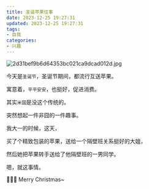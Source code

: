 ```yaml
---
title: 圣诞苹果往事
date: 2023-12-25 19:27:31
updated: 2023-12-25 19:27:31
tags:
- 自我
categories:
- 兴趣
---
```


![2d31bef9b6d64353bc021ca9dcad012d.jpg](https://s2.loli.net/2023/12/25/JHgtMPikcmdv1ZK.jpg)

今天是`圣诞节`，圣诞节期间，都流行互送苹果。

寓意着，`平平安安`，也挺好，促进消费。

其实`米国`是没这个传统的。

突然想起一件非囧的一件趣事。

我大一的时候，这天，

买了个精致包装的苹果，送给一个隔壁班关系挺好的大姐，

然后她把苹果转手送给了他隔壁班的一男同学。

嗯，就这事情。

🎄🎄🎄 Merry Christmas~